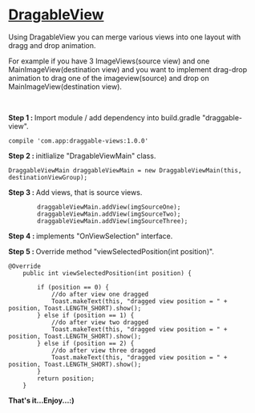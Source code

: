 <h1><a href="https://github.com/PratikSurela/DragableView">DragableView</a></h1>

Using DragableView you can&nbsp;merge various views into one layout with dragg and drop animation.

For example if you have 3 ImageViews(source view) and one MainImageView(destination view) and you want to implement drag-drop animation to drag one of the imageview(source) and drop on MainImageView(destination view).

<p>&nbsp;</p>

<b>Step 1 : </b>Import module / add dependency into build.gradle &quot;draggable-view&quot;.
<pre>
<code>compile 'com.app:draggable-views:1.0.0'</code></pre>

<b>Step 2 : </b>initlialize &quot;DragableViewMain&quot; class.

<pre>
<code>DraggableViewMain draggableViewMain = new DraggableViewMain(this, destinationViewGroup);</code></pre>

<b>Step 3 : </b>Add views, that is source views.

<pre>
<code>        draggableViewMain.addView(imgSourceOne);
        draggableViewMain.addView(imgSourceTwo);
        draggableViewMain.addView(imgSourceThree);</code></pre>

<b>Step 4 : </b>implements &quot;OnViewSelection&quot; interface.

<b>Step 5 : </b>Override method &quot;viewSelectedPosition(int position)&quot;.

<pre>
<code>@Override
    public int viewSelectedPosition(int position) {

        if (position == 0) {
            //do after view one dragged
            Toast.makeText(this, "dragged view position = " + position, Toast.LENGTH_SHORT).show();
        } else if (position == 1) {
            //do after view two dragged
            Toast.makeText(this, "dragged view position = " + position, Toast.LENGTH_SHORT).show();
        } else if (position == 2) {
            //do after view three dragged
            Toast.makeText(this, "dragged view position = " + position, Toast.LENGTH_SHORT).show();
        }
        return position;
    }</code></pre>

<b>That&#39;s it...Enjoy...:)</b>
